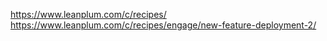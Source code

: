 <!--- building with branch -->

 https://www.leanplum.com/c/recipes/
 https://www.leanplum.com/c/recipes/engage/new-feature-deployment-2/